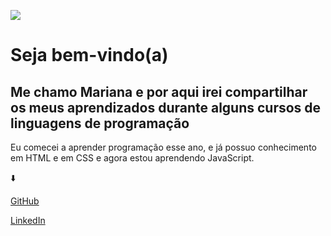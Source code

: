 <img src="https://encrypted-tbn0.gstatic.com/images?q=tbn:ANd9GcRriCXPW7
-ØVXTQdaFX0f2qEvk3k-XQHjCM7Q&usqp=CAU">
<h1>Seja bem-vindo(a)</h1> 
<h2> Me chamo Mariana  e por aqui irei compartilhar os meus aprendizados durante alguns cursos de linguagens de programação </h2>
<p>Eu comecei a aprender programação esse ano, e já possuo conhecimento em HTML e em CSS e agora estou aprendendo JavaScript.</p>
<p>⬇️</p> 
<a href="https://github.com/Maribarboza" target="_blank">GitHub</a>
<P><a href="https://www.linkedin.com/in/marianabarboza11?originalSubdomain=br"target="_blank">LinkedIn</a></p>



